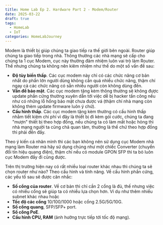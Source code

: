 ```yaml
---
title: Home Lab Ep 2. Hardware Part 2 - Modem/Router
date: 2025-03-22
draft: true
tags:
  - HomeLab
  - IoT
categories: HomeLabJourney
---
```

Modem là thiết bị giúp chúng ta giao tiếp ra thế giới bên ngoài. Router giúp chúng ta giao tiếp trong nhà. Thông thường các nhà mạng sẽ cấp cho chúng ta 1 cục Modem, cục này thường đảm nhiệm luôn vai trò làm Router. Thế nhưng chúng ta không nên kiêm nhiệm như thế do một số vấn đề sau:
- **Độ tùy biến thấp**. Các cục modem này chỉ có các chức năng cơ bản nhất do phần lớn người dùng không cần quá nhiều chức năng, thậm chí ngay cả các chức năng có sẵn nhiều người còn không dùng đến.
- **Vấn đề bảo mật**. Các cục modem tặng kèm thông thường sẽ không được update phần cứng thường xuyên dẫn tới việc dễ bị hacker tấn công nếu như có những lỗ hổng bảo mật chưa được vá (thậm chí nhà mạng còn không thèm update firmware luôn ý chứ).
- **Cấu hình thấp**. Các cục modem tặng kèm thường có cấu hình thấp nhằm tiết kiệm chi phí vì đây là thiết bị đi kèm gói cước, chúng ta đang "mượn" thiết bị theo hợp đồng, nếu chúng ta có làm mất hoặc hỏng thì nhà mạng người ta cũng chả quan tâm, thường là thế chứ theo hợp đồng thì phải đền đấy.

Theo ý kiến cá nhân mình thì các bạn không nên sử dụng cục Modem nhà mạng làm Router mà hãy sử dụng chúng như một chiếc Converter (chuyển đổi tín hiệu quang điện), thậm chí nếu có module GPON SFP thì ta bỏ luôn cục Modem đấy đi cũng được. 

Trên thị trường hiện nay có rất nhiều loại router khác nhau thì chúng ta sẽ chọn router như nào? Theo cấu hình và tính năng. Về cấu hình phần cứng, các yếu tố sau sẽ được cân nhắc:
- **Số cổng của router**. Về cơ bản thì chỉ cần 2 cổng là đủ, thế nhưng việc có nhiều cổng sẽ giúp ta có nhiều lựa chọn hơn. Ví dụ như thêm nhiều subnet khác nhau hoặc 
- **Tốc độ các cổng** 10/100/1000 hoặc cổng 2.5G/5G/10G.
- **Số cổng quang**, SFP/SFP+ port.
- **Số cổng PoE**.
- **Cấu hình CPU, RAM** (ảnh hưởng trực tiếp tới tốc độ mạng).
